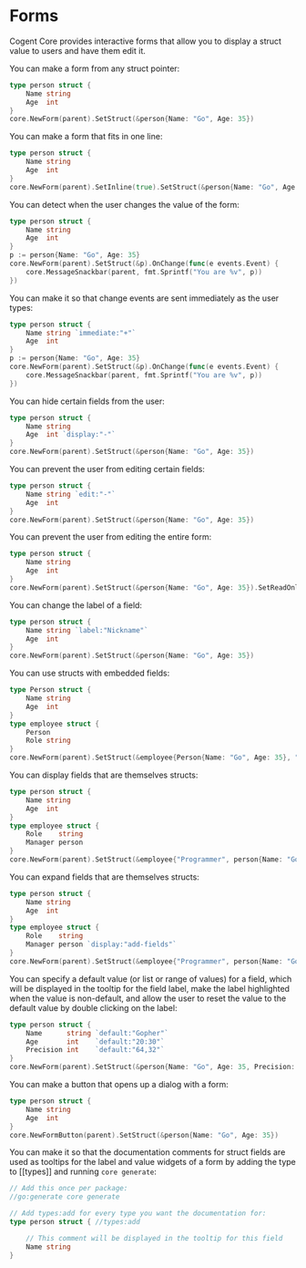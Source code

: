 # Forms

Cogent Core provides interactive forms that allow you to display a struct value to users and have them edit it.

You can make a form from any struct pointer:

```Go
type person struct {
    Name string
    Age  int
}
core.NewForm(parent).SetStruct(&person{Name: "Go", Age: 35})
```

You can make a form that fits in one line:

```Go
type person struct {
    Name string
    Age  int
}
core.NewForm(parent).SetInline(true).SetStruct(&person{Name: "Go", Age: 35})
```

You can detect when the user changes the value of the form:

```Go
type person struct {
    Name string
    Age  int
}
p := person{Name: "Go", Age: 35}
core.NewForm(parent).SetStruct(&p).OnChange(func(e events.Event) {
    core.MessageSnackbar(parent, fmt.Sprintf("You are %v", p))
})
```

You can make it so that change events are sent immediately as the user types:

```Go
type person struct {
    Name string `immediate:"+"`
    Age  int
}
p := person{Name: "Go", Age: 35}
core.NewForm(parent).SetStruct(&p).OnChange(func(e events.Event) {
    core.MessageSnackbar(parent, fmt.Sprintf("You are %v", p))
})
```

You can hide certain fields from the user:

```Go
type person struct {
    Name string
    Age  int `display:"-"`
}
core.NewForm(parent).SetStruct(&person{Name: "Go", Age: 35})
```

You can prevent the user from editing certain fields:

```Go
type person struct {
    Name string `edit:"-"`
    Age  int
}
core.NewForm(parent).SetStruct(&person{Name: "Go", Age: 35})
```

You can prevent the user from editing the entire form:

```Go
type person struct {
    Name string
    Age  int
}
core.NewForm(parent).SetStruct(&person{Name: "Go", Age: 35}).SetReadOnly(true)
```

You can change the label of a field:

```Go
type person struct {
    Name string `label:"Nickname"`
    Age  int
}
core.NewForm(parent).SetStruct(&person{Name: "Go", Age: 35})
```

You can use structs with embedded fields:

```Go
type Person struct {
    Name string
    Age  int
}
type employee struct {
    Person
    Role string
}
core.NewForm(parent).SetStruct(&employee{Person{Name: "Go", Age: 35}, "Programmer"})
```

You can display fields that are themselves structs:

```Go
type person struct {
    Name string
    Age  int
}
type employee struct {
    Role    string
    Manager person
}
core.NewForm(parent).SetStruct(&employee{"Programmer", person{Name: "Go", Age: 35}})
```

You can expand fields that are themselves structs:

```Go
type person struct {
    Name string
    Age  int
}
type employee struct {
    Role    string
    Manager person `display:"add-fields"`
}
core.NewForm(parent).SetStruct(&employee{"Programmer", person{Name: "Go", Age: 35}})
```

You can specify a default value (or list or range of values) for a field, which will be displayed in the tooltip for the field label, make the label highlighted when the value is non-default, and allow the user to reset the value to the default value by double clicking on the label:

```Go
type person struct {
    Name      string `default:"Gopher"`
    Age       int    `default:"20:30"`
    Precision int    `default:"64,32"`
}
core.NewForm(parent).SetStruct(&person{Name: "Go", Age: 35, Precision: 50})
```

You can make a button that opens up a dialog with a form:

```Go
type person struct {
    Name string
    Age  int
}
core.NewFormButton(parent).SetStruct(&person{Name: "Go", Age: 35})
```

You can make it so that the documentation comments for struct fields are used as tooltips for the label and value widgets of a form by adding the type to [[types]] and running `core generate`:

```go
// Add this once per package:
//go:generate core generate

// Add types:add for every type you want the documentation for:
type person struct { //types:add

    // This comment will be displayed in the tooltip for this field
    Name string
}
```
